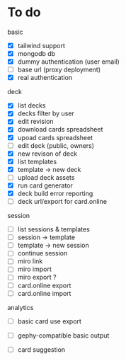 # To do

basic
- [x] tailwind support
- [x] mongodb db
- [x] dummy authentication (user email)
- [ ] base url (proxy deployment)
- [x] real authentication

deck
- [x] list decks
- [x] decks filter by user
- [x] edit revision
- [x] download cards spreadsheet
- [x] upoad cards spreadsheet
- [ ] edit deck (public, owners)
- [x] new revison of deck
- [x] list templates
- [x] template -> new deck
- [ ] upload deck assets
- [x] run card generator
- [x] deck build error reporting
- [ ] deck url/export for card.online

session
- [ ] list sessions & templates
- [ ] session -> template
- [ ] template -> new session
- [ ] continue session
- [ ] miro link
- [ ] miro import
- [ ] miro export ?
- [ ] card.online export
- [ ] card.online import

analytics
- [ ] basic card use export
- [ ] gephy-compatible basic output
- [ ] card suggestion

